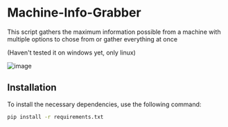 # Machine-Info-Grabber

This script gathers the maximum information possible from a machine with multiple options to chose from or gather everything at once

(Haven't tested it on windows yet, only linux)

![image](https://github.com/Rbrasil72/Machine-Info-Grabber/assets/108822086/8bc90edb-c701-42ed-ac0f-b765a4a070d0)

## Installation

To install the necessary dependencies, use the following command:

```bash
pip install -r requirements.txt
